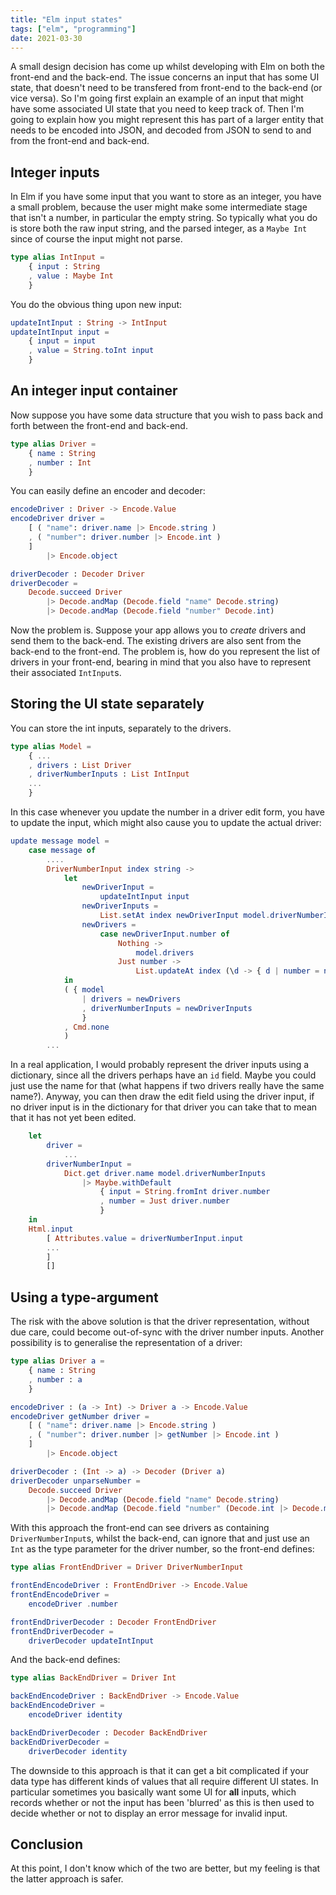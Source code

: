 ```yaml
---
title: "Elm input states"
tags: ["elm", "programming"]
date: 2021-03-30
---
```


A small design decision has come up whilst developing with Elm on both the front-end and the back-end. The issue concerns an input that has some UI state, that doesn't need to be transfered from front-end to the back-end (or vice versa). So I'm going first explain an example of an input that might have some associated UI state that you need to keep track of. Then I'm going to explain how you might represent this has part of a larger entity that needs to be encoded into JSON, and decoded from JSON to send to and from the front-end and back-end.


## Integer inputs

In Elm if you have some input that you want to store as an integer, you have a small problem, because the user might make some intermediate stage that isn't a number, in particular the empty string. So typically what you do is store both the raw input string, and the parsed integer, as a `Maybe Int` since of course the input might not parse.

```elm
type alias IntInput =
    { input : String
    , value : Maybe Int
    }
```

You do the obvious thing upon new input:

```elm
updateIntInput : String -> IntInput
updateIntInput input =
    { input = input
    , value = String.toInt input
    }
```



## An integer input container

Now suppose you have some data structure that you wish to pass back and forth between the front-end and back-end.

```elm
type alias Driver =
    { name : String
    , number : Int
    }
```

You can easily define an encoder and decoder:

```elm
encodeDriver : Driver -> Encode.Value
encodeDriver driver =
    [ ( "name": driver.name |> Encode.string )
    , ( "number": driver.number |> Encode.int )
    ]
        |> Encode.object 

driverDecoder : Decoder Driver
driverDecoder =
    Decode.succeed Driver
        |> Decode.andMap (Decode.field "name" Decode.string)
        |> Decode.andMap (Decode.field "number" Decode.int)

```
Now the problem is. Suppose your app allows you to *create* drivers and send them to the back-end. The existing drivers are also sent from the back-end to the front-end. The problem is, how do you represent the list of drivers in  your front-end, bearing in mind that you also have to represent their associated `IntInput`s.

## Storing the UI state separately

You can store the int inputs, separately to the drivers.

```elm
type alias Model =
    { ...
    , drivers : List Driver
    , driverNumberInputs : List IntInput
    ...
    }
```

In this case whenever you update the number in a driver edit form, you have to update the input, which might also cause you to update the actual driver:

```elm
update message model =
    case message of
        ....
        DriverNumberInput index string ->
            let
                newDriverInput =
                    updateIntInput input
                newDriverInputs =
                    List.setAt index newDriverInput model.driverNumberInputs
                newDrivers =
                    case newDriverInput.number of
                        Nothing ->
                            model.drivers
                        Just number ->
                            List.updateAt index (\d -> { d | number = number } ) model.drivers
            in
            ( { model 
                | drivers = newDrivers
                , driverNumberInputs = newDriverInputs
                }
            , Cmd.none
            )
        ... 
```

In a real application, I would probably represent the driver inputs using a dictionary, since all the drivers perhaps have an `id` field. Maybe you could just use the name for that (what happens if two drivers really have the same name?). Anyway, you can then draw the edit field using the driver input, if no driver input is in the dictionary for that driver you can take that to mean that it has not yet been edited.

```elm
    let
        driver =
            ...
        driverNumberInput =
            Dict.get driver.name model.driverNumberInputs
                |> Maybe.withDefault 
                    { input = String.fromInt driver.number
                    , number = Just driver.number
                    }
    in
    Html.input
        [ Attributes.value = driverNumberInput.input
        ...
        ]
        []
```


## Using a type-argument

The risk with the above solution is that the driver representation, without due care, could become out-of-sync with the driver number inputs. Another possibility is to generalise the representation of a driver:


```elm
type alias Driver a =
    { name : String
    , number : a
    }

encodeDriver : (a -> Int) -> Driver a -> Encode.Value
encodeDriver getNumber driver =
    [ ( "name": driver.name |> Encode.string )
    , ( "number": driver.number |> getNumber |> Encode.int )
    ]
        |> Encode.object 

driverDecoder : (Int -> a) -> Decoder (Driver a)
driverDecoder unparseNumber =
    Decode.succeed Driver
        |> Decode.andMap (Decode.field "name" Decode.string)
        |> Decode.andMap (Decode.field "number" (Decode.int |> Decode.map unparseNumber))

```

With this approach the front-end can see drivers as containing `DriverNumberInput`s, whilst the back-end, can ignore that and just use an `Int` as the type parameter for the driver number, so the front-end defines:

```elm
type alias FrontEndDriver = Driver DriverNumberInput

frontEndEncodeDriver : FrontEndDriver -> Encode.Value
frontEndEncodeDriver =
    encodeDriver .number

frontEndDriverDecoder : Decoder FrontEndDriver
frontEndDriverDecoder =
    driverDecoder updateIntInput
```

And the back-end defines:


```elm
type alias BackEndDriver = Driver Int

backEndEncodeDriver : BackEndDriver -> Encode.Value
backEndEncodeDriver =
    encodeDriver identity

backEndDriverDecoder : Decoder BackEndDriver
backEndDriverDecoder =
    driverDecoder identity
```

The downside to this approach is that it can get a bit complicated if your data type has different kinds of values that all require different UI states. In particular sometimes you basically want some UI for **all** inputs, which records whether or not the input has been 'blurred' as this is then used to decide whether or not to display an error message for invalid input.


## Conclusion

At this point, I don't know which of the two are better, but my feeling is that the latter approach is safer.
